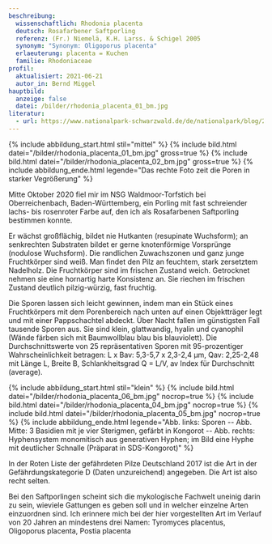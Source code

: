 ```yaml
---
beschreibung:
  wissenschaftlich: Rhodonia placenta
  deutsch: Rosafarbener Saftporling
  referenz: (Fr.) Niemelä, K.H. Larss. & Schigel 2005
  synonym: "Synonym: Oligoporus placenta"
  erlaeuterung: placenta = Kuchen
  familie: Rhodoniaceae
profil:
  aktualisiert: 2021-06-21
  autor_in: Bernd Miggel
hauptbild:
  anzeige: false
  datei: /bilder/rhodonia_placenta_01_bm.jpg
literatur:
  - url: https://www.nationalpark-schwarzwald.de/de/nationalpark/blog/2020/pdm/der-rosafarbene-saftporling
---
```

{% include abbildung_start.html stil="mittel" %}
{% include bild.html datei="/bilder/rhodonia_placenta_01_bm.jpg" gross=true %}
{% include bild.html datei="/bilder/rhodonia_placenta_02_bm.jpg" gross=true %}
{% include abbildung_ende.html legende="Das rechte Foto zeit die Poren in starker Vegrößerung" %}

Mitte Oktober 2020 fiel mir im NSG Waldmoor-Torfstich bei Oberreichenbach, Baden-Württemberg, ein Porling mit fast schreiender lachs- bis rosenroter Farbe auf, den ich als Rosafarbenen Saftporling bestimmen konnte.

Er wächst großflächig, bildet nie Hutkanten (resupinate Wuchsform); an senkrechten Substraten bildet er gerne knotenförmige Vorsprünge (nodulose Wuchsform). Die randlichen Zuwachszonen und ganz junge Fruchtkörper sind weiß. Man findet den Pilz an feuchtem, stark zersetztem Nadelholz. Die Fruchtkörper sind im frischen Zustand weich. Getrocknet nehmen sie eine hornartig harte Konsistenz an. Sie riechen im frischen Zustand deutlich pilzig-würzig, fast fruchtig.

Die Sporen lassen sich leicht gewinnen, indem man ein Stück eines Fruchtkörpers mit dem Porenbereich nach unten auf einen Objektträger legt und mit einer Pappschachtel abdeckt. Über Nacht fallen im günstigsten Fall tausende Sporen aus. Sie sind klein, glattwandig, hyalin und cyanophil (Wände färben sich mit Baumwollblau blau bis blauviolett). Die Durchschnittswerte von 25 repräsentativen Sporen mit 95-prozentiger Wahrscheinlichkeit betragen:
L x Bav: 5,3-5,7 x 2,3-2,4 µm, Qav: 2,25-2,48 mit Länge L, Breite B, Schlankheitsgrad Q = L/V, av Index für Durchschnitt (average).

{% include abbildung_start.html stil="klein" %}
{% include bild.html datei="/bilder/rhodonia_placenta_06_bm.jpg" nocrop=true %}
{% include bild.html datei="/bilder/rhodonia_placenta_04_bm.jpg" nocrop=true %}
{% include bild.html datei="/bilder/rhodonia_placenta_05_bm.jpg" nocrop=true %}
{% include abbildung_ende.html legende="Abb. links: Sporen -- Abb. Mitte: 3 Basidien mit je vier Sterigmen, gefärbt in Kongorot -- Abb. rechts: Hyphensystem monomitisch aus generativen Hyphen; im Bild eine Hyphe mit deutlicher Schnalle (Präparat in SDS-Kongorot)" %}

In der Roten Liste der gefährdeten Pilze Deutschland 2017 ist die Art in der Gefährdungskategorie D (Daten unzureichend) angegeben. Die Art ist also recht selten.

Bei den Saftporlingen scheint sich die mykologische Fachwelt uneinig darin zu sein, wieviele Gattungen es geben soll und in welcher einzelne Arten einzuordnen sind. Ich erinnere mich bei der hier vorgestellten Art im Verlauf von 20 Jahren an mindestens drei Namen: Tyromyces placentus, Oligoporus placenta, Postia placenta